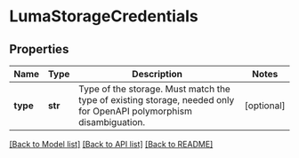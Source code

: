 # LumaStorageCredentials

## Properties
Name | Type | Description | Notes
------------ | ------------- | ------------- | -------------
**type** | **str** | Type of the storage. Must match the type of existing storage, needed only for OpenAPI polymorphism disambiguation.  | [optional] 

[[Back to Model list]](../README.md#documentation-for-models) [[Back to API list]](../README.md#documentation-for-api-endpoints) [[Back to README]](../README.md)

